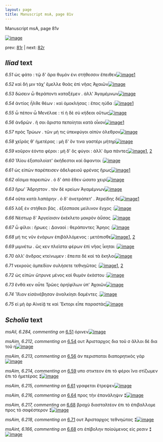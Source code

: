 ```yaml
---
layout: page
title: Manuscript msA, page 81v
---
```


Manuscript msA, page 81v

[![image](http://www.homermultitext.org/iipsrv?OBJ=IIP,1.0&FIF=/project/homer/pyramidal/deepzoom/hmt/vaimg/2017a/VA081VN_0584.tif&WID=100&CVT=JPEG)](http://www.homermultitext.org/ict2/?urn=urn:cite2:hmt:vaimg.2017a:VA081VN_0584)

prev:  [81r](../81r/) | next:  [82r](../82r/)

## *Iliad* text

*6.51* <a id="6.51"/> ὡς φάτο : τῷ δ' ἄρα θυμὸν ἐνι στήθεσσιν ἔπειθεν[![image](http://www.homermultitext.org/iipsrv?OBJ=IIP,1.0&FIF=/project/homer/pyramidal/deepzoom/hmt/vaimg/2017a/VA081VN_0584.tif&RGN=0.421,0.2014,0.462,0.0406&WID=1000&CVT=JPEG)](http://www.homermultitext.org/ict2/?urn=urn:cite2:hmt:vaimg.2017a:VA081VN_0584@0.421,0.2014,0.462,0.0406)[1](#msAil_6.284)

*6.52* <a id="6.52"/> καὶ δή μιν τάχ' ἔμελλε θοὰς ἐπὶ νῆας Ἀχαιῶν[![image](http://www.homermultitext.org/iipsrv?OBJ=IIP,1.0&FIF=/project/homer/pyramidal/deepzoom/hmt/vaimg/2017a/VA081VN_0584.tif&RGN=0.425,0.2284,0.462,0.0308&WID=1000&CVT=JPEG)](http://www.homermultitext.org/ict2/?urn=urn:cite2:hmt:vaimg.2017a:VA081VN_0584@0.425,0.2284,0.462,0.0308)

*6.53* <a id="6.53"/> δώσειν ὧ θεράποντι καταξέμεν . ἀλλ' Ἀγαμέμνων[![image](http://www.homermultitext.org/iipsrv?OBJ=IIP,1.0&FIF=/project/homer/pyramidal/deepzoom/hmt/vaimg/2017a/VA081VN_0584.tif&RGN=0.433,0.2472,0.462,0.0308&WID=1000&CVT=JPEG)](http://www.homermultitext.org/ict2/?urn=urn:cite2:hmt:vaimg.2017a:VA081VN_0584@0.433,0.2472,0.462,0.0308)

*6.54* <a id="6.54"/> ἀντίος ἦλθε θέων : καὶ ὁμοκλήσας : ἔπος ηύδα :[![image](http://www.homermultitext.org/iipsrv?OBJ=IIP,1.0&FIF=/project/homer/pyramidal/deepzoom/hmt/vaimg/2017a/VA081VN_0584.tif&RGN=0.425,0.2652,0.462,0.0346&WID=1000&CVT=JPEG)](http://www.homermultitext.org/ict2/?urn=urn:cite2:hmt:vaimg.2017a:VA081VN_0584@0.425,0.2652,0.462,0.0346)[1](#msAim_6.212)

*6.55* <a id="6.55"/> ὦ πέπον ὦ Μενέλαε : τί ὴ δὲ σὺ κήδεαι οὕτως[![image](http://www.homermultitext.org/iipsrv?OBJ=IIP,1.0&FIF=/project/homer/pyramidal/deepzoom/hmt/vaimg/2017a/VA081VN_0584.tif&RGN=0.425,0.2855,0.462,0.0323&WID=1000&CVT=JPEG)](http://www.homermultitext.org/ict2/?urn=urn:cite2:hmt:vaimg.2017a:VA081VN_0584@0.425,0.2855,0.462,0.0323)

*6.56* <a id="6.56"/> ἀνδρῶν . ῆ σοι ἄριστα πεποίηται κατὰ οἶκον[![image](http://www.homermultitext.org/iipsrv?OBJ=IIP,1.0&FIF=/project/homer/pyramidal/deepzoom/hmt/vaimg/2017a/VA081VN_0584.tif&RGN=0.424,0.3043,0.462,0.0323&WID=1000&CVT=JPEG)](http://www.homermultitext.org/ict2/?urn=urn:cite2:hmt:vaimg.2017a:VA081VN_0584@0.424,0.3043,0.462,0.0323)[1](#msAim_6.213)

*6.57* <a id="6.57"/> πρὸς Τρώων . τῶν μή τις ὑπεκφύγοι αἰπὺν όλεθρον[![image](http://www.homermultitext.org/iipsrv?OBJ=IIP,1.0&FIF=/project/homer/pyramidal/deepzoom/hmt/vaimg/2017a/VA081VN_0584.tif&RGN=0.422,0.3276,0.462,0.027&WID=1000&CVT=JPEG)](http://www.homermultitext.org/ict2/?urn=urn:cite2:hmt:vaimg.2017a:VA081VN_0584@0.422,0.3276,0.462,0.027)

*6.58* <a id="6.58"/> χεῖράς θ' ἡμετέρας : μὴ δ' ὅν τινα γαστέρι μήτηρ[![image](http://www.homermultitext.org/iipsrv?OBJ=IIP,1.0&FIF=/project/homer/pyramidal/deepzoom/hmt/vaimg/2017a/VA081VN_0584.tif&RGN=0.423,0.3426,0.462,0.0308&WID=1000&CVT=JPEG)](http://www.homermultitext.org/ict2/?urn=urn:cite2:hmt:vaimg.2017a:VA081VN_0584@0.423,0.3426,0.462,0.0308)

*6.59* <a id="6.59"/> κοῦρον ἐόντα φέροι : μὴ δ' ὃς φύγοι : ἀλλ' ἅμα πάντες[![image](http://www.homermultitext.org/iipsrv?OBJ=IIP,1.0&FIF=/project/homer/pyramidal/deepzoom/hmt/vaimg/2017a/VA081VN_0584.tif&RGN=0.424,0.3584,0.462,0.0308&WID=1000&CVT=JPEG)](http://www.homermultitext.org/ict2/?urn=urn:cite2:hmt:vaimg.2017a:VA081VN_0584@0.424,0.3584,0.462,0.0308)[1](#msAil_6.A5), [2](#msAim_6.214)

*6.60* <a id="6.60"/> Ἰ̈λίου ἐξαπολοίατ' ἀκήδεστοι καὶ ἄφαντοι :[![image](http://www.homermultitext.org/iipsrv?OBJ=IIP,1.0&FIF=/project/homer/pyramidal/deepzoom/hmt/vaimg/2017a/VA081VN_0584.tif&RGN=0.42,0.3847,0.462,0.0308&WID=1000&CVT=JPEG)](http://www.homermultitext.org/ict2/?urn=urn:cite2:hmt:vaimg.2017a:VA081VN_0584@0.42,0.3847,0.462,0.0308)

*6.61* <a id="6.61"/> ὡς εἰπὼν παρέπεισεν ἀδελφειοῦ φρένας ἥρως[![image](http://www.homermultitext.org/iipsrv?OBJ=IIP,1.0&FIF=/project/homer/pyramidal/deepzoom/hmt/vaimg/2017a/VA081VN_0584.tif&RGN=0.425,0.3959,0.462,0.0368&WID=1000&CVT=JPEG)](http://www.homermultitext.org/ict2/?urn=urn:cite2:hmt:vaimg.2017a:VA081VN_0584@0.425,0.3959,0.462,0.0368)[1](#msAim_6.215)

*6.62* <a id="6.62"/> αἴσιμα παρειπών . ὁ δ' ἀπὸ ἕθεν ώσατο χειρὶ[![image](http://www.homermultitext.org/iipsrv?OBJ=IIP,1.0&FIF=/project/homer/pyramidal/deepzoom/hmt/vaimg/2017a/VA081VN_0584.tif&RGN=0.429,0.4177,0.462,0.0308&WID=1000&CVT=JPEG)](http://www.homermultitext.org/ict2/?urn=urn:cite2:hmt:vaimg.2017a:VA081VN_0584@0.429,0.4177,0.462,0.0308)

*6.63* <a id="6.63"/> ἥρω' Ἄδρηστον . τὸν δὲ κρείων Ἀγαμέμνων[![image](http://www.homermultitext.org/iipsrv?OBJ=IIP,1.0&FIF=/project/homer/pyramidal/deepzoom/hmt/vaimg/2017a/VA081VN_0584.tif&RGN=0.422,0.438,0.462,0.0278&WID=1000&CVT=JPEG)](http://www.homermultitext.org/ict2/?urn=urn:cite2:hmt:vaimg.2017a:VA081VN_0584@0.422,0.438,0.462,0.0278)

*6.64* <a id="6.64"/> οῦτα κατὰ λαπάρην . ὁ δ' ἀνετράπετ' . Ἀτρείδης δὲ[![image](http://www.homermultitext.org/iipsrv?OBJ=IIP,1.0&FIF=/project/homer/pyramidal/deepzoom/hmt/vaimg/2017a/VA081VN_0584.tif&RGN=0.434,0.4485,0.462,0.0368&WID=1000&CVT=JPEG)](http://www.homermultitext.org/ict2/?urn=urn:cite2:hmt:vaimg.2017a:VA081VN_0584@0.434,0.4485,0.462,0.0368)[1](#msAim_6.216)

*6.65* <a id="6.65"/> λὰξ ἐν στήθεσι βὰς . ἐξέσπασε μείλινον ἔγχος :[![image](http://www.homermultitext.org/iipsrv?OBJ=IIP,1.0&FIF=/project/homer/pyramidal/deepzoom/hmt/vaimg/2017a/VA081VN_0584.tif&RGN=0.437,0.4771,0.462,0.0301&WID=1000&CVT=JPEG)](http://www.homermultitext.org/ict2/?urn=urn:cite2:hmt:vaimg.2017a:VA081VN_0584@0.437,0.4771,0.462,0.0301)

*6.66* <a id="6.66"/> Νέστωρ δ' Ἀργείοισιν ἐκέκλετο μακρὸν ἀΰσας .[![image](http://www.homermultitext.org/iipsrv?OBJ=IIP,1.0&FIF=/project/homer/pyramidal/deepzoom/hmt/vaimg/2017a/VA081VN_0584.tif&RGN=0.435,0.4921,0.462,0.0316&WID=1000&CVT=JPEG)](http://www.homermultitext.org/ict2/?urn=urn:cite2:hmt:vaimg.2017a:VA081VN_0584@0.435,0.4921,0.462,0.0316)

*6.67* <a id="6.67"/> ὦ φίλοι : ἥρωες : Δαναοὶ : θεράποντες Ἄρηος :[![image](http://www.homermultitext.org/iipsrv?OBJ=IIP,1.0&FIF=/project/homer/pyramidal/deepzoom/hmt/vaimg/2017a/VA081VN_0584.tif&RGN=0.435,0.5094,0.462,0.0338&WID=1000&CVT=JPEG)](http://www.homermultitext.org/ict2/?urn=urn:cite2:hmt:vaimg.2017a:VA081VN_0584@0.435,0.5094,0.462,0.0338)

*6.68* <a id="6.68"/> μή τις νῦν ἐνάρων ἐπιβάλλόμενος : μετόπισθε[![image](http://www.homermultitext.org/iipsrv?OBJ=IIP,1.0&FIF=/project/homer/pyramidal/deepzoom/hmt/vaimg/2017a/VA081VN_0584.tif&RGN=0.434,0.5334,0.462,0.0316&WID=1000&CVT=JPEG)](http://www.homermultitext.org/ict2/?urn=urn:cite2:hmt:vaimg.2017a:VA081VN_0584@0.434,0.5334,0.462,0.0316)[1](#msAint_6.166), [2](#msAim_6.217)

*6.69* <a id="6.69"/> μιμνέτω . ὥς κεν πλεῖστα φέρων ἐπὶ νῆας ΐκηται :[![image](http://www.homermultitext.org/iipsrv?OBJ=IIP,1.0&FIF=/project/homer/pyramidal/deepzoom/hmt/vaimg/2017a/VA081VN_0584.tif&RGN=0.442,0.5492,0.462,0.0353&WID=1000&CVT=JPEG)](http://www.homermultitext.org/ict2/?urn=urn:cite2:hmt:vaimg.2017a:VA081VN_0584@0.442,0.5492,0.462,0.0353)

*6.70* <a id="6.70"/> ἀλλ' ἄνδρας κτείνωμεν : ἔπειτα δὲ καὶ τὰ ἕκηλοι[![image](http://www.homermultitext.org/iipsrv?OBJ=IIP,1.0&FIF=/project/homer/pyramidal/deepzoom/hmt/vaimg/2017a/VA081VN_0584.tif&RGN=0.443,0.568,0.462,0.0353&WID=1000&CVT=JPEG)](http://www.homermultitext.org/ict2/?urn=urn:cite2:hmt:vaimg.2017a:VA081VN_0584@0.443,0.568,0.462,0.0353)

*6.71* <a id="6.71"/> νεκροὺς ἀμπεδίον συλήσετε τεθνῃῶτας :[![image](http://www.homermultitext.org/iipsrv?OBJ=IIP,1.0&FIF=/project/homer/pyramidal/deepzoom/hmt/vaimg/2017a/VA081VN_0584.tif&RGN=0.44,0.5905,0.462,0.0323&WID=1000&CVT=JPEG)](http://www.homermultitext.org/ict2/?urn=urn:cite2:hmt:vaimg.2017a:VA081VN_0584@0.44,0.5905,0.462,0.0323)[1](#msAim_6.218), [2](#msA_6.21)

*6.72* <a id="6.72"/> ὡς εἰπὼν ὤτρυνε μένος καὶ θυμὸν ἑκάστου :[![image](http://www.homermultitext.org/iipsrv?OBJ=IIP,1.0&FIF=/project/homer/pyramidal/deepzoom/hmt/vaimg/2017a/VA081VN_0584.tif&RGN=0.437,0.6063,0.462,0.0323&WID=1000&CVT=JPEG)](http://www.homermultitext.org/ict2/?urn=urn:cite2:hmt:vaimg.2017a:VA081VN_0584@0.437,0.6063,0.462,0.0323)

*6.73* <a id="6.73"/> ἔνθά κεν αὖτε Τρῶες ἀρηϊφίλων ὑπ' Ἀχαιῶν[![image](http://www.homermultitext.org/iipsrv?OBJ=IIP,1.0&FIF=/project/homer/pyramidal/deepzoom/hmt/vaimg/2017a/VA081VN_0584.tif&RGN=0.438,0.6289,0.462,0.0285&WID=1000&CVT=JPEG)](http://www.homermultitext.org/ict2/?urn=urn:cite2:hmt:vaimg.2017a:VA081VN_0584@0.438,0.6289,0.462,0.0285)

*6.74* <a id="6.74"/> Ἴ̈λιον εἰσἀνέβησαν ἀναλκίησι δαμέντες .[![image](http://www.homermultitext.org/iipsrv?OBJ=IIP,1.0&FIF=/project/homer/pyramidal/deepzoom/hmt/vaimg/2017a/VA081VN_0584.tif&RGN=0.434,0.6461,0.462,0.0323&WID=1000&CVT=JPEG)](http://www.homermultitext.org/ict2/?urn=urn:cite2:hmt:vaimg.2017a:VA081VN_0584@0.434,0.6461,0.462,0.0323)

*6.75* <a id="6.75"/> εἰ μὴ ὰρ Αἰνείᾱͅ τε καὶ Ἕκτορι εἶπε παραστὰς[![image](http://www.homermultitext.org/iipsrv?OBJ=IIP,1.0&FIF=/project/homer/pyramidal/deepzoom/hmt/vaimg/2017a/VA081VN_0584.tif&RGN=0.431,0.6612,0.462,0.0361&WID=1000&CVT=JPEG)](http://www.homermultitext.org/ict2/?urn=urn:cite2:hmt:vaimg.2017a:VA081VN_0584@0.431,0.6612,0.462,0.0361)

## *Scholia* text

*msAil, 6.284, commenting on* [6.51](#6.51)  <a id="msAil_6.284"/> όρινεν[![image](http://www.homermultitext.org/iipsrv?OBJ=IIP,1.0&FIF=/project/homer/pyramidal/deepzoom/hmt/vaimg/2017a/VA081VN_0584.tif&RGN=0.82977155,0.20428769,0.02579219,0.01106501&WID=1000&CVT=JPEG)](http://www.homermultitext.org/ict2/?urn=urn:cite2:hmt:vaimg.2017a:VA081VN_0584@0.82977155,0.20428769,0.02579219,0.01106501)

*msAim, 6.212, commenting on* [6.54](#6.54)  <a id="msAim_6.212"/> ουτ Ἀρισταρχος δια τοῦ σ ἄλλοι δὲ δια τοῦ η[![image](http://www.homermultitext.org/iipsrv?OBJ=IIP,1.0&FIF=/project/homer/pyramidal/deepzoom/hmt/vaimg/2017a/VA081VN_0584.tif&RGN=0.37232867,0.28063624,0.05784819,0.01881051&WID=1000&CVT=JPEG)](http://www.homermultitext.org/ict2/?urn=urn:cite2:hmt:vaimg.2017a:VA081VN_0584@0.37232867,0.28063624,0.05784819,0.01881051)

*msAim, 6.213, commenting on* [6.56](#6.56)  <a id="msAim_6.213"/> ἀν περισπαται διαπορητικὸς γάρ[![image](http://www.homermultitext.org/iipsrv?OBJ=IIP,1.0&FIF=/project/homer/pyramidal/deepzoom/hmt/vaimg/2017a/VA081VN_0584.tif&RGN=0.37306559,0.31798064,0.05858511,0.02102351&WID=1000&CVT=JPEG)](http://www.homermultitext.org/ict2/?urn=urn:cite2:hmt:vaimg.2017a:VA081VN_0584@0.37306559,0.31798064,0.05858511,0.02102351)

*msAim, 6.214, commenting on* [6.59](#6.59)  <a id="msAim_6.214"/> υπο στικτεον ἐπι τὸ φέροι ἵνα στίζωμεν ἐπι τὸ ἡμετέρας ⁑[![image](http://www.homermultitext.org/iipsrv?OBJ=IIP,1.0&FIF=/project/homer/pyramidal/deepzoom/hmt/vaimg/2017a/VA081VN_0584.tif&RGN=0.37232867,0.37607192,0.06853353,0.02904564&WID=1000&CVT=JPEG)](http://www.homermultitext.org/ict2/?urn=urn:cite2:hmt:vaimg.2017a:VA081VN_0584@0.37232867,0.37607192,0.06853353,0.02904564)

*msAim, 6.215, commenting on* [6.61](#6.61)  <a id="msAim_6.215"/> γραφεται ἔτρεψεν[![image](http://www.homermultitext.org/iipsrv?OBJ=IIP,1.0&FIF=/project/homer/pyramidal/deepzoom/hmt/vaimg/2017a/VA081VN_0584.tif&RGN=0.37675018,0.41092669,0.04753132,0.02019364&WID=1000&CVT=JPEG)](http://www.homermultitext.org/ict2/?urn=urn:cite2:hmt:vaimg.2017a:VA081VN_0584@0.37675018,0.41092669,0.04753132,0.02019364)

*msAim, 6.216, commenting on* [6.64](#6.64)  <a id="msAim_6.216"/> προς τὴν ἐπανάληψιν ⁑[![image](http://www.homermultitext.org/iipsrv?OBJ=IIP,1.0&FIF=/project/homer/pyramidal/deepzoom/hmt/vaimg/2017a/VA081VN_0584.tif&RGN=0.37711864,0.47123098,0.05821665,0.02655602&WID=1000&CVT=JPEG)](http://www.homermultitext.org/ict2/?urn=urn:cite2:hmt:vaimg.2017a:VA081VN_0584@0.37711864,0.47123098,0.05821665,0.02655602)

*msAim, 6.217, commenting on* [6.68](#6.68)  <a id="msAim_6.217"/> βραχὺ διασταλτέον ἐπι τὸ ἐπιβαλλομε προς τὸ σαφέστερον ⁑[![image](http://www.homermultitext.org/iipsrv?OBJ=IIP,1.0&FIF=/project/homer/pyramidal/deepzoom/hmt/vaimg/2017a/VA081VN_0584.tif&RGN=0.37453943,0.54508990,0.07848195,0.03070539&WID=1000&CVT=JPEG)](http://www.homermultitext.org/ict2/?urn=urn:cite2:hmt:vaimg.2017a:VA081VN_0584@0.37453943,0.54508990,0.07848195,0.03070539)

*msAim, 6.218, commenting on* [6.71](#6.71)  <a id="msAim_6.218"/> ουτ Ἀρισταρχος τεθνηώτας ⁑[![image](http://www.homermultitext.org/iipsrv?OBJ=IIP,1.0&FIF=/project/homer/pyramidal/deepzoom/hmt/vaimg/2017a/VA081VN_0584.tif&RGN=0.38227708,0.60345781,0.06116433,0.02102351&WID=1000&CVT=JPEG)](http://www.homermultitext.org/ict2/?urn=urn:cite2:hmt:vaimg.2017a:VA081VN_0584@0.38227708,0.60345781,0.06116433,0.02102351)

*msAint, 6.166, commenting on* [6.68](#6.68)  <a id="msAint_6.166"/> οτι ἐπὶβολην ποίούμενος εἰς ρεσιν ⁑[![image](http://www.homermultitext.org/iipsrv?OBJ=IIP,1.0&FIF=/project/homer/pyramidal/deepzoom/hmt/vaimg/2017a/VA081VN_0584.tif&RGN=0.85298452,0.52268326,0.04458364,0.03042877&WID=1000&CVT=JPEG)](http://www.homermultitext.org/ict2/?urn=urn:cite2:hmt:vaimg.2017a:VA081VN_0584@0.85298452,0.52268326,0.04458364,0.03042877)